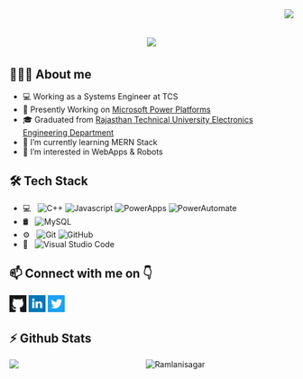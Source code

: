 <!---
Ramlanisagar/Ramlanisagar is a ✨ special ✨ repository because its `README.md` (this file) appears on your GitHub profile.
You can click the Preview link to take a look at your changes.
--->
<img align="right" src="https://visitor-badge.laobi.icu/badge?page_id=Ramlanisagar">

<h1 align="center">
  <a href="https://git.io/typing-svg">
    <img src="https://readme-typing-svg.herokuapp.com/?lines=Hello,+There!+👋;This+is+Sagar+Ramlani...;Nice+to+meet+you!&center=true&size=30">
  </a>
</h1>

<h2 align='left'>👨🏻‍💻   About me</h2>

- 💻 Working as a Systems Engineer at TCS
- 🚀 Presently Working on <a href="https://powerplatform.microsoft.com/en-us">Microsoft Power Platforms</a>
- 🎓 Graduated from <a href="https://udrtukota.ac.in/UTD">Rajasthan Technical University Electronics Engineering Department</a>
- 🌱 I’m currently learning MERN Stack
- 👀 I’m interested in WebApps & Robots

<h2 align='left'>🛠  Tech Stack</h2>

- 💻 &nbsp;
  ![C++](https://img.shields.io/badge/C%2B%2B-00599C?style=for-the-badge&logo=c%2B%2B&logoColor=white)
  ![Javascript](https://img.shields.io/badge/JavaScript-Yellow?style=for-the-badge&logo=javascript&logoColor=White)
  ![PowerApps](https://img.shields.io/badge/PowerApps-FFC0CB?style=for-the-badge&logo=PowerApps&logoColor=White)
  ![PowerAutomate](https://img.shields.io/badge/Power%20Automate-2832C2?style=for-the-badge&logo=PowerAutomate&logoColor=white)
- 🛢 &nbsp;
  ![MySQL](	https://img.shields.io/badge/MySQL-00000F?style=for-the-badge&logo=mysql&logoColor=white)
- ⚙️ &nbsp;
  ![Git](https://img.shields.io/badge/Git-F05032?style=for-the-badge&logo=git&logoColor=white)
  ![GitHub](https://img.shields.io/badge/GitHub-100000?style=for-the-badge&logo=github&logoColor=white)
- 🔧 &nbsp;
  ![Visual Studio Code](https://img.shields.io/badge/Visual_Studio_Code-0078D4?style=for-the-badge&logo=visual%20studio%20code&logoColor=white)
<p align = 'center'> 
<h2>📫 Connect with me on 👇</h2>
<a href = https://github.com/RamlaniSagar target='blank'> <img src=https://github.com/edent/SuperTinyIcons/blob/master/images/svg/github.svg height='30' weight='30'/></a>
<a href = https://www.linkedin.com/in/ramlanisagar target='blank'> <img src=https://github.com/edent/SuperTinyIcons/blob/master/images/svg/linkedin.svg height='30' weight='30'/></a> 
<a href = https://twitter.com/SRamlani target='blank'> <img src=https://github.com/edent/SuperTinyIcons/blob/master/images/svg/twitter.svg height='30' weight='30'/></a>

<h2>⚡ Github Stats </h2> 
<a href="https://github.com/Ramlanisagar/github-readme-stats"><img align="left" width="48%" src="https://github-readme-stats.vercel.app/api/top-langs/?username=Ramlanisagar&layout=compact&theme=tokyonight" /></a>
<img width="48%" src="https://github-readme-streak-stats.herokuapp.com/?user=Ramlanisagar&theme=tokyonight" alt="Ramlanisagar" />
<br/>
